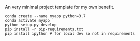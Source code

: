 An very minimal project template for my own benefit.

    conda create --name myapp python=3.7
    conda activate myapp
    python setup.py develop
    pip install -r pip-requirements.txt
    pip install ipython # for local dev so not in requirements
    